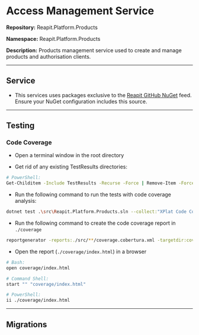 # Access Management Service

**Repository:** Reapit.Platform.Products

**Namespace:** Reapit.Platform.Products

**Description:** Products management service used to create and manage products and authorisation clients.

---

## Service

- This services uses packages exclusive to the [Reapit GitHub NuGet](https://docs.docker.com/desktop/install/windows-install/) 
  feed.  Ensure your NuGet configuration includes this source. 

---

## Testing

### Code Coverage

- Open a terminal window in the root directory

- Get rid of any existing TestResults directories:
```sh
# PowerShell:
Get-Childitem -Include TestResults -Recurse -Force | Remove-Item -Force -Recurse
```

- Run the following command to run the tests with code coverage analysis:
```sh
dotnet test .\src\Reapit.Platform.Products.sln --collect:"XPlat Code Coverage"
```

- Run the following command to create the code coverage report in `./coverage`
```sh
reportgenerator -reports:./src/**/coverage.cobertura.xml -targetdir:coverage -reporttypes:Html -filefilters:-*Migrations*
```

- Open the report (`./coverage/index.html`) in a browser
```sh
# Bash:
open coverage/index.html

# Command Shell:
start "" "coverage/index.html"

# PowerShell:
ii ./coverage/index.html
```

---

## Migrations
